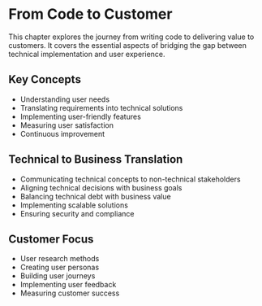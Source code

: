 # From Code to Customer

This chapter explores the journey from writing code to delivering value to customers. It covers the essential aspects of bridging the gap between technical implementation and user experience.

## Key Concepts

- Understanding user needs
- Translating requirements into technical solutions
- Implementing user-friendly features
- Measuring user satisfaction
- Continuous improvement

## Technical to Business Translation

- Communicating technical concepts to non-technical stakeholders
- Aligning technical decisions with business goals
- Balancing technical debt with business value
- Implementing scalable solutions
- Ensuring security and compliance

## Customer Focus

- User research methods
- Creating user personas
- Building user journeys
- Implementing user feedback
- Measuring customer success
